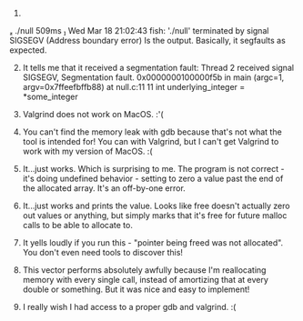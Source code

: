 1. 
 ./null                                                                                                                      509ms  Wed Mar 18 21:02:43
fish: './null' terminated by signal SIGSEGV (Address boundary error)
Is the output. Basically, it segfaults as expected.

2. It tells me that it received a segmentation fault: 
Thread 2 received signal SIGSEGV, Segmentation fault.
0x0000000100000f5b in main (argc=1, argv=0x7ffeefbffb88) at null.c:11
11	  int underlying_integer = *some_integer

3. Valgrind does not work on MacOS. :'(

4. You can't find the memory leak with gdb because that's not what the tool is intended for! You can with Valgrind, but I can't get Valgrind to work with my version of MacOS. :(

5. It...just works. Which is surprising to me. The program is not correct - it's doing undefined behavior - setting to zero a value past the end of the allocated array. It's an off-by-one error.

6. It...just works and prints the value. Looks like free doesn't actually zero out values or anything, but simply marks that it's free for future malloc calls to be able to allocate to.

7. It yells loudly if you run this - "pointer being freed was not allocated". You don't even need tools to discover this!

8. This vector performs absolutely awfully because I'm reallocating memory with every single call, instead of amortizing that at every double or something. But it was nice and easy to implement!

9. I really wish I had access to a proper gdb and valgrind. :(